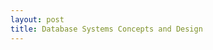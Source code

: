 ```yaml
---
layout: post
title: Database Systems Concepts and Design
---
```


<div class="gistpost">
	<script src="{{ site.gist_url }}2020-02-18-database-systems-concepts-and-design.md"></script>
</div>
